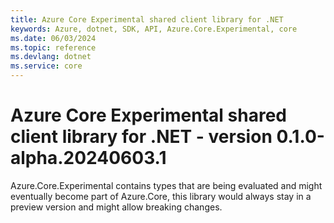 ```yaml
---
title: Azure Core Experimental shared client library for .NET
keywords: Azure, dotnet, SDK, API, Azure.Core.Experimental, core
ms.date: 06/03/2024
ms.topic: reference
ms.devlang: dotnet
ms.service: core
---
```

# Azure Core Experimental shared client library for .NET - version 0.1.0-alpha.20240603.1 


Azure.Core.Experimental contains types that are being evaluated and might eventually become part of Azure.Core, this library would always stay in a preview version and might allow breaking changes.

